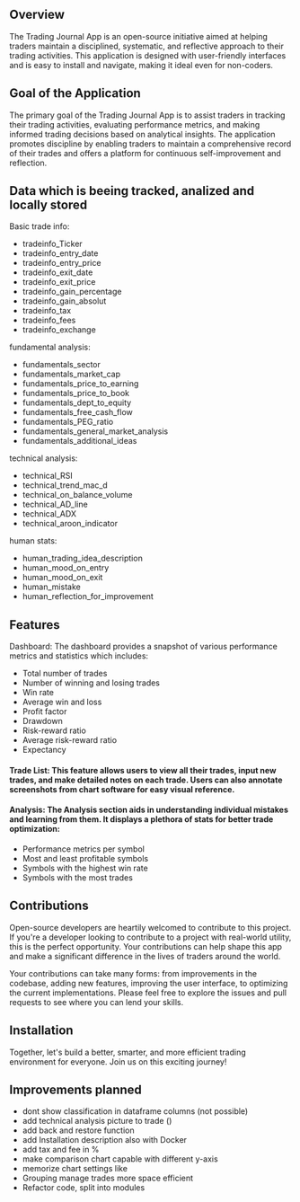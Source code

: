 ## Overview
The Trading Journal App is an open-source initiative aimed at helping traders maintain a disciplined, systematic, and reflective approach to their trading activities. This application is designed with user-friendly interfaces and is easy to install and navigate, making it ideal even for non-coders.

## Goal of the Application
The primary goal of the Trading Journal App is to assist traders in tracking their trading activities, evaluating performance metrics, and making informed trading decisions based on analytical insights. The application promotes discipline by enabling traders to maintain a comprehensive record of their trades and offers a platform for continuous self-improvement and reflection.

## Data which is beeing tracked, analized and locally stored

Basic trade info:
* tradeinfo_Ticker
* tradeinfo_entry_date
* tradeinfo_entry_price
* tradeinfo_exit_date
* tradeinfo_exit_price
* tradeinfo_gain_percentage
* tradeinfo_gain_absolut
* tradeinfo_tax
* tradeinfo_fees
* tradeinfo_exchange

fundamental analysis:
* fundamentals_sector
* fundamentals_market_cap
* fundamentals_price_to_earning
* fundamentals_price_to_book
* fundamentals_dept_to_equity
* fundamentals_free_cash_flow
* fundamentals_PEG_ratio
* fundamentals_general_market_analysis
* fundamentals_additional_ideas

technical analysis:
* technical_RSI
* technical_trend_mac_d
* technical_on_balance_volume
* technical_AD_line
* technical_ADX
* technical_aroon_indicator

human stats:
* human_trading_idea_description
* human_mood_on_entry
* human_mood_on_exit
* human_mistake
* human_reflection_for_improvement

## Features
Dashboard: The dashboard provides a snapshot of various performance metrics and statistics which includes:

* Total number of trades
* Number of winning and losing trades
* Win rate
* Average win and loss
* Profit factor
* Drawdown
* Risk-reward ratio
* Average risk-reward ratio
* Expectancy

#### Trade List: This feature allows users to view all their trades, input new trades, and make detailed notes on each trade. Users can also annotate screenshots from chart software for easy visual reference.

#### Analysis: The Analysis section aids in understanding individual mistakes and learning from them. It displays a plethora of stats for better trade optimization:

* Performance metrics per symbol
* Most and least profitable symbols
* Symbols with the highest win rate
* Symbols with the most trades 

## Contributions
Open-source developers are heartily welcomed to contribute to this project. If you're a developer looking to contribute to a project with real-world utility, this is the perfect opportunity. Your contributions can help shape this app and make a significant difference in the lives of traders around the world.

Your contributions can take many forms: from improvements in the codebase, adding new features, improving the user interface, to optimizing the current implementations. Please feel free to explore the issues and pull requests to see where you can lend your skills.


## Installation

Together, let's build a better, smarter, and more efficient trading environment for everyone. Join us on this exciting journey!

## Improvements planned

* dont show classification in dataframe columns (not possible)
* add technical analysis picture to trade ()
* add back and restore function
* add Installation description also with Docker
* add tax and fee in %
* make comparison chart capable with different y-axis 
* memorize chart settings like 
* Grouping manage trades more space efficient
* Refactor code, split into modules